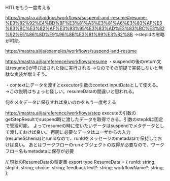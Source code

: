 HITLをもう一度考える

https://mastra.ai/ja/docs/workflows/suspend-and-resume#resume-%E3%82%92%E4%BD%BF%E3%81%A3%E3%81%A6%E3%83%AF%E3%83%BC%E3%82%AF%E3%83%95%E3%83%AD%E3%83%BC%E3%82%92%E5%86%8D%E9%96%8B%E3%81%99%E3%82%8B
→stepIdの省略が可能。

https://mastra.ai/ja/examples/workflows/suspend-and-resume


https://mastra.ai/ja/reference/workflows/resume
・suspendの後のreturn文はresume()が呼び出された後に実行される
→なのでその前提で実装しないと無駄な実装が増えそう。

・contextにデータを渡すとexecutor引数のcontext.inputDataとして使える。
→この説明はちょっと怪しい。resumeDataの間違いと思われる。

何をメタデータに保存すれば良いのかをもう一度考える

https://mastra.ai/ja/reference/workflows/step
executeの引数のgetStepResultでsuspend時に渡したデータを取得できる。引数のstepIdは固定で管理可能。
よってresumeの時に使いたいデータはsuspendでメタデータとして渡しておけば良い。
再開に必要なデータはユーザからの入力(resumeSchema)とrunIdなので、runIdをメッセージのmetadataで保持しておけば良い。
あとはワークフローのrunオブジェクトの取得が必要なので、ワークフロー名もmetadataに保存が必要

// 現状のResumeDataの型定義
export type ResumeData = {
  runId: string;
  stepId: string;
  choice: string;
  feedbackText?: string;
  workflowName?: string;
};

